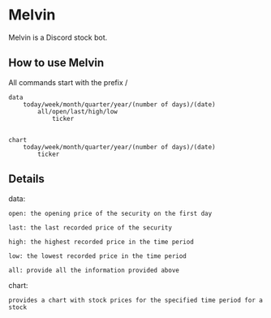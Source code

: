 # Melvin
Melvin is a Discord stock bot. 

## How to use Melvin

All commands start with the prefix /

    data
        today/week/month/quarter/year/(number of days)/(date)
            all/open/last/high/low
                ticker


    chart
        today/week/month/quarter/year/(number of days)/(date)
            ticker


## Details

data:

    open: the opening price of the security on the first day

    last: the last recorded price of the security

    high: the highest recorded price in the time period

    low: the lowest recorded price in the time period

    all: provide all the information provided above

chart:

    provides a chart with stock prices for the specified time period for a stock